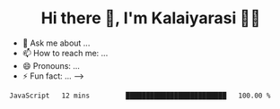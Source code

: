 <div align="center"> 
  
# Hi there 👋, I'm Kalaiyarasi :woman_technologist:

</div>


- 💬 Ask me about ...
- 📫 How to reach me: ...
- 😄 Pronouns: ...
- ⚡ Fun fact: ...
-->
<!--START_SECTION:waka-->
```text
JavaScript   12 mins         █████████████████████████   100.00 % 
```
<!--END_SECTION:waka-->

